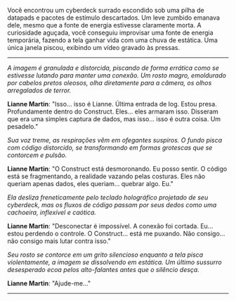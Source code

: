 Você encontrou um cyberdeck surrado escondido sob uma pilha de datapads e pacotes de estímulo descartados. Um leve zumbido emanava dele, mesmo que a fonte de energia estivesse claramente morta. A curiosidade aguçada, você conseguiu improvisar uma fonte de energia temporária, fazendo a tela ganhar vida com uma chuva de estática. Uma única janela piscou, exibindo um vídeo gravado às pressas.

---

_A imagem é granulada e distorcida, piscando de forma errática como se estivesse lutando para manter uma conexão. Um rosto magro, emoldurado por cabelos pretos oleosos, olha diretamente para a câmera, os olhos arregalados de terror._

**Lianne Martin**: "Isso... isso é Lianne. Última entrada de log. Estou presa. Profundamente dentro do Construct. Eles... eles armaram isso. Disseram que era uma simples captura de dados, mas isso... isso é outra coisa. Um pesadelo."

_Sua voz treme, as respirações vêm em ofegantes suspiros. O fundo pisca com código distorcido, se transformando em formas grotescas que se contorcem e pulsão._

**Lianne Martin**: "O Construct está desmoronando. Eu posso sentir. O código está se fragmentando, a realidade vazando pelas costuras. Eles não queriam apenas dados, eles queriam... quebrar algo. Eu."

_Ela desliza freneticamente pelo teclado holográfico projetado de seu cyberdeck, mas os fluxos de código passam por seus dedos como uma cachoeira, inflexível e caótica._

**Lianne Martin**: "Desconectar é impossível. A conexão foi cortada. Eu... estou perdendo o controle. O Construct... está me puxando. Não consigo... não consigo mais lutar contra isso."

_Seu rosto se contorce em um grito silencioso enquanto a tela pisca violentamente, a imagem se dissolvendo em estática. Um último sussurro desesperado ecoa pelos alto-falantes antes que o silêncio desça._

**Lianne Martin**: "Ajude-me..."

---
